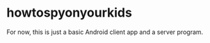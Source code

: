 howtospyonyourkids
==================

For now, this is just a basic Android client app and a server program.
